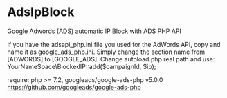 # AdsIpBlock
Google Adwords (ADS) automatic IP Block with ADS PHP API

If you have the adsapi_php.ini file you used for the AdWords API, copy and name it as google_ads_php.ini. Simply change the section name from [ADWORDS] to [GOOGLE_ADS].
Change autoload.php real path and use:
YourNameSpace\BlockedIP::add($campaignId, $ip);

require:
    php >= 7.2,
    googleads/google-ads-php v5.0.0 https://github.com/googleads/google-ads-php
    
   

